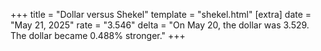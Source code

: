 +++
title = "Dollar versus Shekel"
template = "shekel.html"
[extra]
date = "May 21, 2025"
rate = "3.546"
delta = "On May 20, the dollar was 3.529. The dollar became 0.488% stronger."
+++
